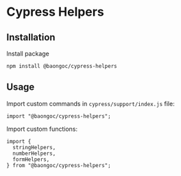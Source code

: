 # Cypress Helpers

## Installation

Install package

```
npm install @baongoc/cypress-helpers
```

## Usage

Import custom commands in `cypress/support/index.js` file:

```
import "@baongoc/cypress-helpers";
```

Import custom functions:

```
import {
  stringHelpers,
  numberHelpers,
  formHelpers,
} from "@baongoc/cypress-helpers";
```